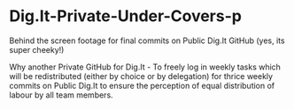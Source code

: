 # Dig.It-Private-Under-Covers-p
Behind the screen footage for final commits on Public Dig.It GitHub (yes, its super cheeky!)

Why another Private GitHub for Dig.It - To freely log in weekly tasks which will be redistributed (either by choice or by delegation)
for thrice weekly commits on Public Dig.It to ensure the perception of equal distribution of labour by all team members. 



